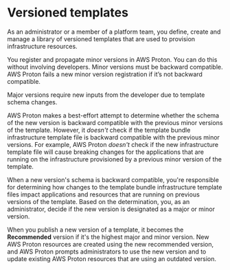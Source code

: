# Versioned templates<a name="ag-template-versions"></a>

As an administrator or a member of a platform team, you define, create and manage a library of versioned templates that are used to provision infrastructure resources\.

You register and propagate minor versions in AWS Proton\. You can do this without involving developers\. Minor versions must be backward compatible\. AWS Proton fails a new minor version registration if it’s not backward compatible\.

Major versions require new inputs from the developer due to template schema changes\.

AWS Proton makes a best\-effort attempt to determine whether the schema of the new version is backward compatible with the previous minor versions of the template\. However, it *doesn't* check if the template bundle infrastructure template file is backward compatible with the previous minor versions\. For example, AWS Proton *doesn't* check if the new infrastructure template file will cause breaking changes for the applications that are running on the infrastructure provisioned by a previous minor version of the template\.

When a new version's schema is backward compatible, you're responsible for determining how changes to the template bundle infrastructure template files impact applications and resources that are running on previous versions of the template\. Based on the determination, you, as an administrator, decide if the new version is designated as a major or minor version\.

When you publish a new version of a template, it becomes the **Recommended** version if it's the highest major and minor version\. New AWS Proton resources are created using the new recommended version, and AWS Proton prompts administrators to use the new version and to update existing AWS Proton resources that are using an outdated version\.